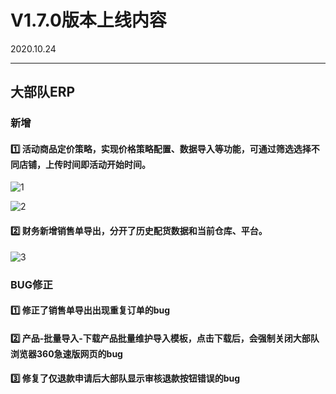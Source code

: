 # V1.7.0版本上线内容

2020.10.24

------

## 大部队ERP

### 新增

#### 1️⃣  活动商品定价策略，实现价格策略配置、数据导入等功能，可通过筛选选择不同店铺，上传时间即活动开始时间。

![1](https://luim-public.oss-cn-zhangjiakou.aliyuncs.com/release_docs/v1.7.0/1.png)



![2](https://luim-public.oss-cn-zhangjiakou.aliyuncs.com/release_docs/v1.7.0/2.png)



#### 2️⃣  财务新增销售单导出，分开了历史配货数据和当前仓库、平台。

![3](https://luim-public.oss-cn-zhangjiakou.aliyuncs.com/release_docs/v1.7.0/3.png)

### BUG修正

#### 1️⃣  修正了销售单导出出现重复订单的bug

#### 2️⃣  产品-批量导入-下载产品批量维护导入模板，点击下载后，会强制关闭大部队浏览器360急速版网页的bug

#### 3️⃣  修复了仅退款申请后大部队显示审核退款按钮错误的bug
